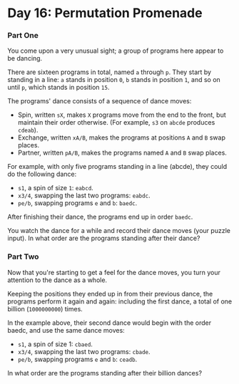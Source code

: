 #  Day 16: Permutation Promenade

### Part One

You come upon a very unusual sight; a group of programs here appear to be dancing.

There are sixteen programs in total, named `a` through `p`. They start by standing in a line: `a` stands in position `0`, `b` stands in position `1`, and so on until `p`, which stands in position `15`.

The programs' dance consists of a sequence of dance moves:

* Spin, written `sX`, makes `X` programs move from the end to the front, but maintain their order otherwise. (For example, `s3` on `abcde` produces `cdeab`).
* Exchange, written `xA/B`, makes the programs at positions `A` and `B` swap places.
* Partner, written `pA/B`, makes the programs named `A` and `B` swap places.

For example, with only five programs standing in a line (abcde), they could do the following dance:

* `s1`, a spin of size `1`: `eabcd`.
* `x3/4`, swapping the last two programs: `eabdc`.
* `pe/b`, swapping programs `e` and `b`: `baedc`.

After finishing their dance, the programs end up in order `baedc`.

You watch the dance for a while and record their dance moves (your puzzle input). In what order are the programs standing after their dance?

### Part Two

Now that you're starting to get a feel for the dance moves, you turn your attention to the dance as a whole.

Keeping the positions they ended up in from their previous dance, the programs perform it again and again: including the first dance, a total of one billion (`1000000000`) times.

In the example above, their second dance would begin with the order baedc, and use the same dance moves:

* `s1`, a spin of size 1: `cbaed`.
* `x3/4`, swapping the last two programs: `cbade`.
* `pe/b`, swapping programs `e` and `b`: `ceadb`.

In what order are the programs standing after their billion dances?